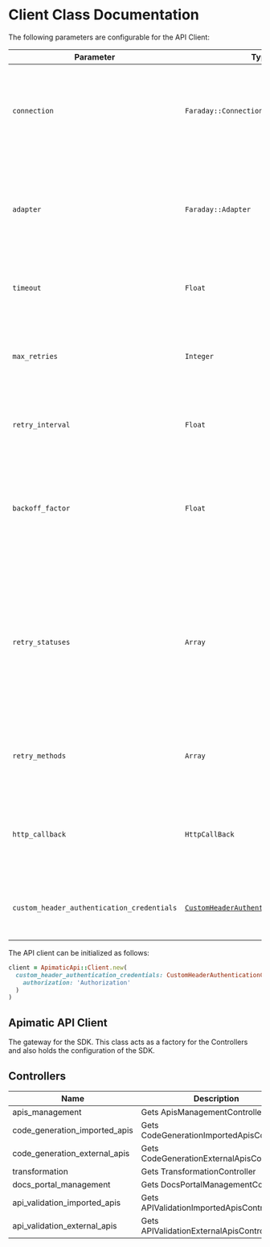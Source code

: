 
# Client Class Documentation

The following parameters are configurable for the API Client:

| Parameter | Type | Description |
|  --- | --- | --- |
| `connection` | `Faraday::Connection` | The Faraday connection object passed by the SDK user for making requests |
| `adapter` | `Faraday::Adapter` | The Faraday adapter object passed by the SDK user for performing http requests |
| `timeout` | `Float` | The value to use for connection timeout. <br> **Default: 60** |
| `max_retries` | `Integer` | The number of times to retry an endpoint call if it fails. <br> **Default: 0** |
| `retry_interval` | `Float` | Pause in seconds between retries. <br> **Default: 1** |
| `backoff_factor` | `Float` | The amount to multiply each successive retry's interval amount by in order to provide backoff. <br> **Default: 2** |
| `retry_statuses` | `Array` | A list of HTTP statuses to retry. <br> **Default: [408, 413, 429, 500, 502, 503, 504, 521, 522, 524, 408, 413, 429, 500, 502, 503, 504, 521, 522, 524]** |
| `retry_methods` | `Array` | A list of HTTP methods to retry. <br> **Default: %i[get put get put]** |
| `http_callback` | `HttpCallBack` | The Http CallBack allows defining callables for pre and post API calls. |
| `custom_header_authentication_credentials` | [`CustomHeaderAuthenticationCredentials`]($a/custom-header-signature.md) | The credential object for Custom Header Signature |

The API client can be initialized as follows:

```ruby
client = ApimaticApi::Client.new(
  custom_header_authentication_credentials: CustomHeaderAuthenticationCredentials.new(
    authorization: 'Authorization'
  )
)
```

## Apimatic API Client

The gateway for the SDK. This class acts as a factory for the Controllers and also holds the configuration of the SDK.

## Controllers

| Name | Description |
|  --- | --- |
| apis_management | Gets ApisManagementController |
| code_generation_imported_apis | Gets CodeGenerationImportedApisController |
| code_generation_external_apis | Gets CodeGenerationExternalApisController |
| transformation | Gets TransformationController |
| docs_portal_management | Gets DocsPortalManagementController |
| api_validation_imported_apis | Gets APIValidationImportedApisController |
| api_validation_external_apis | Gets APIValidationExternalApisController |

